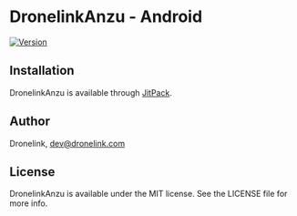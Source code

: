 # DronelinkAnzu - Android

[![Version](https://jitpack.io/v/com.github.dronelink/dronelink-anzu-android.svg)](https://jitpack.io/#com.github.dronelink/dronelink-anzu-android)

## Installation

DronelinkAnzu is available through [JitPack](https://jitpack.io/#com.github.dronelink/dronelink-anzu-android).

## Author

Dronelink, dev@dronelink.com

## License

DronelinkAnzu is available under the MIT license. See the LICENSE file for more info.
